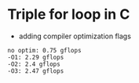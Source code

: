 # Triple for loop in C


- adding compiler optimization flags

```
no optim: 0.75 gflops
-O1: 2.29 gflops
-O2: 2.4 gflops
-O3: 2.47 gflops
```
